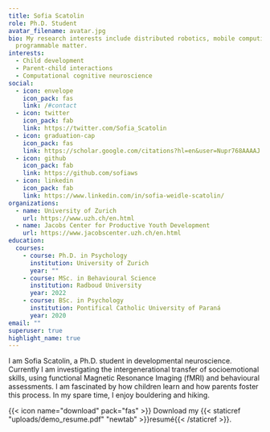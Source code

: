 ```yaml
---
title: Sofia Scatolin
role: Ph.D. Student
avatar_filename: avatar.jpg
bio: My research interests include distributed robotics, mobile computing and
  programmable matter.
interests:
  - Child development
  - Parent-child interactions
  - Computational cognitive neuroscience
social:
  - icon: envelope
    icon_pack: fas
    link: /#contact
  - icon: twitter
    icon_pack: fab
    link: https://twitter.com/Sofia_Scatolin
  - icon: graduation-cap
    icon_pack: fas
    link: https://scholar.google.com/citations?hl=en&user=Nupr768AAAAJ
  - icon: github
    icon_pack: fab
    link: https://github.com/sofiaws
  - icon: linkedin
    icon_pack: fab
    link: https://www.linkedin.com/in/sofia-weidle-scatolin/
organizations:
  - name: University of Zurich
    url: https://www.uzh.ch/en.html
  - name: Jacobs Center for Productive Youth Development
    url: https://www.jacobscenter.uzh.ch/en.html
education:
  courses:
    - course: Ph.D. in Psychology
      institution: University of Zurich
      year: ""
    - course: MSc. in Behavioural Science
      institution: Radboud University
      year: 2022
    - course: BSc. in Psychology
      institution: Pontifical Catholic University of Paraná
      year: 2020
email: ""
superuser: true
highlight_name: true
---
```

I am Sofia Scatolin, a Ph.D. student in developmental neuroscience. Currently I am investigating the intergenerational transfer of socioemotional skills, using functional Magnetic Resonance Imaging (fMRI) and behavioural assessments. I am fascinated by how children learn and how parents foster this process. In my spare time, I enjoy bouldering and hiking. 

{{< icon name="download" pack="fas" >}} Download my {{< staticref "uploads/demo_resume.pdf" "newtab" >}}resumé{{< /staticref >}}.